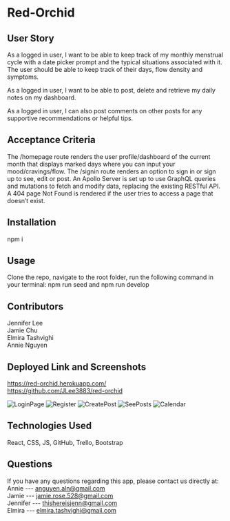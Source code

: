 # Red-Orchid

## User Story
As a logged in user, I want to be able to keep track of my monthly menstrual cycle with a date picker prompt and the typical situations associated with it. The user should be able to keep track of their days, flow density and symptoms. 

As a logged in user, I want to be able to post, delete and retrieve my daily notes on my dashboard.

As a logged in user, I can also post comments on other posts for any supportive recommendations or helpful tips.

## Acceptance Criteria
The /homepage route renders the user profile/dashboard of the current month that displays marked days where you can input your mood/cravings/flow.
The /signin route renders an option to sign in or sign up to see, edit or post.
An Apollo Server is set up to use GraphQL queries and mutations to fetch and modify data, replacing the existing RESTful API.
A 404 page Not Found is rendered if the user tries to access a page that doesn’t exist.


## Installation 
npm i

## Usage
Clone the repo, navigate to the root folder, run the following command in your terminal:
npm run seed and npm run develop

## Contributors
Jennifer Lee
<br/>
Jamie Chu
<br/>
Elmira Tashvighi
<br/>
Annie Nguyen 

## Deployed Link and Screenshots
https://red-orchid.herokuapp.com/
<br/>
https://github.com/JLee3883/red-orchid

![LoginPage](client/src/images/login.png)
![Register](client/src/images/register.png)
![CreatePost](client/src/images/create.png)
![SeePosts](client/src/images/posts.png)
![Calendar](client/src/images/calendar.png)


## Technologies Used 
React, CSS, JS, GitHub, Trello, Bootstrap 

## Questions
 If you have any questions regarding this app, please contact us directly at: 
 <br/>
 Annie --- anguyen.aln@gmail.com
 <br/>
 Jamie --- jamie.rose.528@gmail.com
 <br/>
 Jennifer --- thishereisjenn@gmail.com
 <br/>
 Elmira --- elmira.tashvighi@gmail.com
